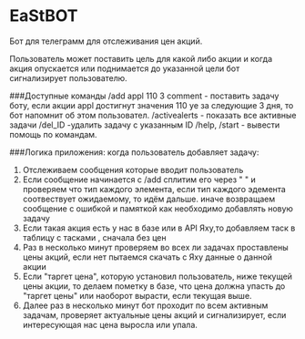 # EaStBOT
Бот для телеграмм для отслеживания цен акций. 

Пользователь может поставить цель для какой либо акции и когда акция опускается или поднимается до указанной цели бот сигнализирует пользователю. 

###Доступные команды 
/add appl 110 3 comment - поставить задачу боту, если акции appl достигнут значения 110 уе за следующие 3 дня, то бот напомнит об этом пользовател. 
/activealerts - показать все активные задачи 
/del_ID -удалить задачу с указанным ID 
/help, /start - вывести помощь по командам. 

###Логика приложения: 
когда пользователь добавляет задачу: 
1. Отслеживаем сообщения которые вводит пользователь 
2. Если сообщение начинается с /add сплитим его через " " и проверяем что тип каждого элемента, если тип каждого эдемента соотвествует ожидаемому, то идём дальше. иначе возвращаем сообщение с ошибкой и памяткой как необходимо добавлять новую задачу
3. Если такая акция есть у нас в базе или в API Яху,то добавляем таск в таблицу с тасками , сначала без цен
4. Раз в несколько минут проверяем во всех ли задачах проставлены цены акций, если нет пытаемся скачать с Яху данные о данной акции
5. Если "таргет цена", которую установил пользователь, ниже текущей цены акции, то делаем пометку в базе, что цена должна упасть до "таргет цены" или наоборот вырасти, если текущая выше.
6. Далее раз в несколько минут бот проходит по всем активным задачам, проверяет актуальные цены акций и сигнализирует, если интересующая нас цена выросла или упала. 

